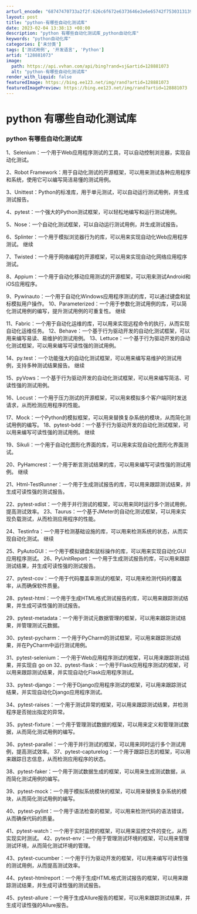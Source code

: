 ```yaml
---
arturl_encode: "68747470733a2f2f:626c6f672e6373646e2e6e65742f753031313936303732372f:61727469636c652f64657461696c732f313238383831303733"
layout: post
title: "python-有哪些自动化测试库"
date: 2023-02-04 13:38:13 +08:00
description: "python 有哪些自动化测试库_python自动化库"
keywords: "python自动化库"
categories: ['未分类']
tags: ['测试用例', '开发语言', 'Python']
artid: "128881073"
image:
  path: https://api.vvhan.com/api/bing?rand=sj&artid=128881073
  alt: "python-有哪些自动化测试库"
render_with_liquid: false
featuredImage: https://bing.ee123.net/img/rand?artid=128881073
featuredImagePreview: https://bing.ee123.net/img/rand?artid=128881073
---
```


# python 有哪些自动化测试库

### python 有哪些自动化测试库

1、Selenium：一个用于Web应用程序测试的工具，可以自动控制浏览器，实现自动化测试。

2、Robot Framework：用于自动化测试的开源框架，可以用来测试各种应用程序和系统，使用它可以编写简洁易懂的测试用例。

3、Unittest：Python的标准库，用于单元测试，可以自动运行测试用例，并生成测试报告。

4、pytest：一个强大的Python测试框架，可以轻松地编写和运行测试用例。

5、Nose：一个自动化测试框架，可以自动运行测试用例，并生成测试报告。

6、Splinter：一个用于模拟浏览器行为的库，可以用来实现自动化Web应用程序测试。 继续

7、Twisted：一个用于网络编程的开源框架，可以用来实现自动化网络应用程序测试。

8、Appium：一个用于自动化移动应用测试的开源框架，可以用来测试Android和iOS应用程序。

9、Pywinauto：一个用于自动化Windows应用程序测试的库，可以通过键盘和鼠标模拟用户操作。 10、Parameterized：一个用于参数化测试用例的库，可以简化测试用例的编写，提升测试用例的可重复性。 继续

11、Fabric：一个用于自动化运维的库，可以用来实现远程命令的执行，从而实现自动化运维任务。 12、Behave：一个基于行为驱动开发的自动化测试框架，可以用来编写易读、易维护的测试用例。 13、Lettuce：一个基于行为驱动开发的自动化测试框架，可以用来编写可读性强的测试用例。

14、py.test：一个功能强大的自动化测试框架，可以用来编写易维护的测试用例，支持多种测试结果报告。 继续

15、pyVows：一个基于行为驱动开发的自动化测试框架，可以用来编写简洁、可读性强的测试用例。

16、Locust：一个用于压力测试的开源框架，可以用来模拟多个客户端同时发送请求，从而检测应用程序的性能。

17、Mock：一个Python的模拟框架，可以用来替换复杂系统的模块，从而简化测试用例的编写。 18、pytest-bdd：一个基于行为驱动开发的自动化测试框架，可以用来编写可读性强的测试用例。 继续

19、Sikuli：一个用于自动化图形化界面的库，可以用来实现自动化图形化界面测试。

20、PyHamcrest：一个用于断言测试结果的库，可以用来编写可读性强的测试用例。 继续

21、Html-TestRunner：一个用于生成测试报告的库，可以用来跟踪测试结果，并生成可读性强的测试报告。

22、pytest-xdist：一个用于并行测试的框架，可以用来同时运行多个测试用例，提高测试效率。 23、Taurus：一个基于JMeter的自动化测试框架，可以用来实现负载测试，从而检测应用程序的性能。

24、Testinfra：一个用于检测基础设施的库，可以用来检测系统的状态，从而实现自动化测试。 继续

25、PyAutoGUI：一个用于模拟键盘和鼠标操作的库，可以用来实现自动化GUI应用程序测试。 26、PyUnitReport：一个用于生成测试报告的库，可以用来跟踪测试结果，并生成可读性强的测试报告。

27、pytest-cov：一个用于代码覆盖率测试的框架，可以用来检测代码的覆盖率，从而确保软件质量。

28、pytest-html：一个用于生成HTML格式测试报告的库，可以用来跟踪测试结果，并生成可读性强的测试报告。

29、pytest-metadata：一个用于测试元数据管理的框架，可以用来跟踪测试结果，并管理测试元数据。

30、pytest-pycharm：一个用于PyCharm的测试框架，可以用来跟踪测试结果，并在PyCharm中运行测试用例。

31、pytest-selenium：一个用于Web应用程序测试的框架，可以用来跟踪测试结果，并实现自 go on 32、pytest-flask：一个用于Flask应用程序测试的框架，可以用来跟踪测试结果，并实现自动化Flask应用程序测试。

33、pytest-django：一个用于Django应用程序测试的框架，可以用来跟踪测试结果，并实现自动化Django应用程序测试。

34、pytest-raises：一个用于测试异常的框架，可以用来跟踪测试结果，并检测程序是否抛出指定的异常。

35、pytest-fixture：一个用于管理测试数据的框架，可以用来定义和管理测试数据，从而简化测试用例的编写。

36、pytest-parallel：一个用于并行测试的框架，可以用来同时运行多个测试用例，提高测试效率。 37、pytest-capturelog：一个用于跟踪日志的框架，可以用来跟踪日志信息，从而检测应用程序的状态。

38、pytest-faker：一个用于测试数据生成的框架，可以用来生成测试数据，从而简化测试用例的编写。

39、pytest-mock：一个用于模拟系统模块的框架，可以用来替换复杂系统的模块，从而简化测试用例的编写。

40、pytest-pylint：一个用于语法检查的框架，可以用来检测代码的语法错误，从而确保代码的质量。

41、pytest-watch：一个用于实时监控的框架，可以用来监控文件的变化，从而实现实时测试。 42、pytest-env：一个用于管理测试环境的框架，可以用来管理测试环境，从而简化测试环境的管理。

43、pytest-cucumber：一个用于行为驱动开发的框架，可以用来编写可读性强的测试用例，从而提高测试效率。

44、pytest-htmlreport：一个用于生成HTML格式测试报告的框架，可以用来跟踪测试结果，并生成可读性强的测试报告。

45、pytest-allure：一个用于生成Allure报告的框架，可以用来跟踪测试结果，并生成可读性强的Allure报告。